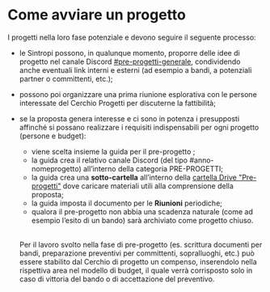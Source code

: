 # Come avviare un progetto

I progetti nella loro fase potenziale e devono seguire il seguente processo:&#x20;

* le Sintropi possono, in qualunque momento, proporre delle idee di progetto nel canale Discord [#pre-progetti-generale](https://discord.com/channels/1052582337608679444/1062329868634828831), condividendo anche eventuali link interni e esterni (ad esempio a bandi, a potenziali partner o committenti, etc.);&#x20;
* possono poi organizzare una prima riunione esplorativa con le persone interessate del Cerchio Progetti per discuterne la fattibilità;&#x20;
*   se la proposta genera interesse e ci sono in potenza i presupposti affinché si possano realizzare i requisiti indispensabili per ogni progetto (persone e budget):

    * viene scelta insieme la guida per il pre-progetto ;&#x20;
    * la guida crea il relativo canale Discord (del tipo #anno-nomeprogetto) all’interno della categoria PRE-PROGETTI;&#x20;
    * la guida crea una **sotto-cartella** all’interno della [cartella Drive "Pre-progetti"](https://drive.google.com/drive/folders/1NgRtV_7et1QK6Rgs-yDEdjDV9-D6k1Tp) dove caricare materiali utili alla comprensione della proposta;&#x20;
    * la guida imposta il documento per le **Riunioni** periodiche;&#x20;
    * qualora il pre-progetto non abbia una scadenza naturale (come ad esempio l’esito di un bando) sarà archiviato come progetto chiuso.

    \
    Per il lavoro svolto nella fase di pre-progetto (es. scrittura documenti per bandi, preparazione preventivi per committenti, sopralluoghi, etc.) può essere stabilito dal Cerchio di progetto un compenso, inserendolo nella rispettiva area nel modello di budget, il quale verrà corrisposto solo in caso di vittoria del bando o di accettazione del preventivo.
